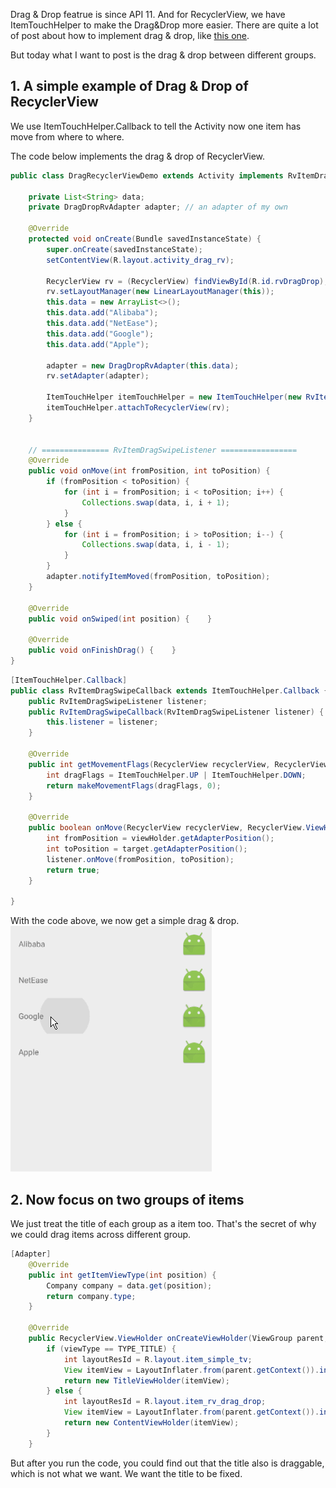 Drag & Drop featrue is since API 11. And for RecyclerView, we have ItemTouchHelper to make the Drag&Drop more easier.  There are quite a lot of post about how to implement drag & drop, like [this one](https://medium.com/@ipaulpro/drag-and-swipe-with-recyclerview-6a6f0c422efd).

But today what I want to post is the drag & drop between different groups. 

## 1. A simple example of Drag & Drop of RecyclerView
We use ItemTouchHelper.Callback to tell the Activity now one item has move from where to where. 

The code below implements the drag & drop of RecyclerView.
```java
public class DragRecyclerViewDemo extends Activity implements RvItemDragSwipeListener {

    private List<String> data;
    private DragDropRvAdapter adapter; // an adapter of my own

    @Override
    protected void onCreate(Bundle savedInstanceState) {
        super.onCreate(savedInstanceState);
        setContentView(R.layout.activity_drag_rv);

        RecyclerView rv = (RecyclerView) findViewById(R.id.rvDragDrop);
        rv.setLayoutManager(new LinearLayoutManager(this));
        this.data = new ArrayList<>();
        this.data.add("Alibaba");
        this.data.add("NetEase");
        this.data.add("Google");
        this.data.add("Apple");

        adapter = new DragDropRvAdapter(this.data);
        rv.setAdapter(adapter);

        ItemTouchHelper itemTouchHelper = new ItemTouchHelper(new RvItemDragSwipeCallback(this));
        itemTouchHelper.attachToRecyclerView(rv);
    }


    // =============== RvItemDragSwipeListener =================
    @Override
    public void onMove(int fromPosition, int toPosition) {
        if (fromPosition < toPosition) {
            for (int i = fromPosition; i < toPosition; i++) {
                Collections.swap(data, i, i + 1);
            }
        } else {
            for (int i = fromPosition; i > toPosition; i--) {
                Collections.swap(data, i, i - 1);
            }
        }
        adapter.notifyItemMoved(fromPosition, toPosition);
    }

    @Override
    public void onSwiped(int position) {    }

    @Override
    public void onFinishDrag() {    }
}
```

```java
[ItemTouchHelper.Callback]
public class RvItemDragSwipeCallback extends ItemTouchHelper.Callback {
    public RvItemDragSwipeListener listener;
    public RvItemDragSwipeCallback(RvItemDragSwipeListener listener) {
        this.listener = listener;
    }

    @Override
    public int getMovementFlags(RecyclerView recyclerView, RecyclerView.ViewHolder viewHolder) {
        int dragFlags = ItemTouchHelper.UP | ItemTouchHelper.DOWN;
        return makeMovementFlags(dragFlags, 0);
    }

    @Override
    public boolean onMove(RecyclerView recyclerView, RecyclerView.ViewHolder viewHolder, RecyclerView.ViewHolder target) {
        int fromPosition = viewHolder.getAdapterPosition();
        int toPosition = target.getAdapterPosition();
        listener.onMove(fromPosition, toPosition);
        return true;
    }

}
```
With the code above, we now get a simple drag & drop.
![](./_image/dragdrop1.gif)

## 2. Now focus on two groups of items
We just treat the title of each group as a item too. That's the secret of why we could drag items across different group.

```java
[Adapter]
    @Override
    public int getItemViewType(int position) {
        Company company = data.get(position);
        return company.type;
    }

    @Override
    public RecyclerView.ViewHolder onCreateViewHolder(ViewGroup parent, int viewType) {
        if (viewType == TYPE_TITLE) {
            int layoutResId = R.layout.item_simple_tv;
            View itemView = LayoutInflater.from(parent.getContext()).inflate(layoutResId, parent, false);
            return new TitleViewHolder(itemView);
        } else {
            int layoutResId = R.layout.item_rv_drag_drop;
            View itemView = LayoutInflater.from(parent.getContext()).inflate(layoutResId, parent, false);
            return new ContentViewHolder(itemView);
        }
    }
```

But after you run the code, you could find out that the title also is draggable, which is not what we want. We want the title to be fixed. 

